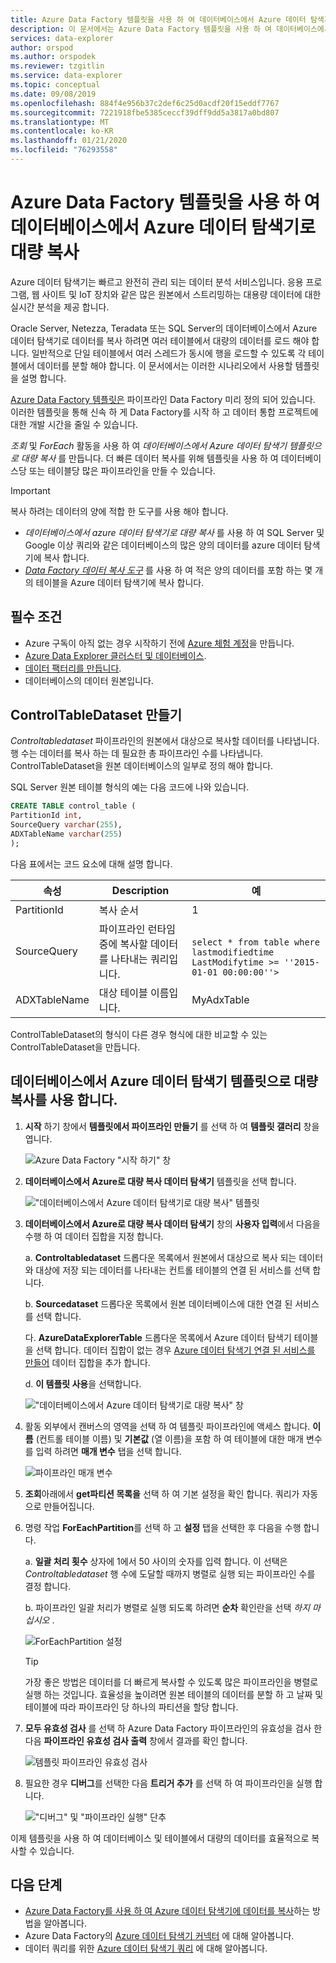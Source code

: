 ```yaml
---
title: Azure Data Factory 템플릿을 사용 하 여 데이터베이스에서 Azure 데이터 탐색기로 대량 복사
description: 이 문서에서는 Azure Data Factory 템플릿을 사용 하 여 데이터베이스에서 Azure로 대량 복사 하는 방법에 대해 알아봅니다 데이터 탐색기
services: data-explorer
author: orspod
ms.author: orspodek
ms.reviewer: tzgitlin
ms.service: data-explorer
ms.topic: conceptual
ms.date: 09/08/2019
ms.openlocfilehash: 884f4e956b37c2def6c25d0acdf20f15eddf7767
ms.sourcegitcommit: 7221918fbe5385ceccf39dff9dd5a3817a0bd807
ms.translationtype: MT
ms.contentlocale: ko-KR
ms.lasthandoff: 01/21/2020
ms.locfileid: "76293558"
---
```

# <a name="copy-in-bulk-from-a-database-to-azure-data-explorer-by-using-the-azure-data-factory-template"></a>Azure Data Factory 템플릿을 사용 하 여 데이터베이스에서 Azure 데이터 탐색기로 대량 복사 

Azure 데이터 탐색기는 빠르고 완전히 관리 되는 데이터 분석 서비스입니다. 응용 프로그램, 웹 사이트 및 IoT 장치와 같은 많은 원본에서 스트리밍하는 대용량 데이터에 대한 실시간 분석을 제공 합니다. 

Oracle Server, Netezza, Teradata 또는 SQL Server의 데이터베이스에서 Azure 데이터 탐색기로 데이터를 복사 하려면 여러 테이블에서 대량의 데이터를 로드 해야 합니다. 일반적으로 단일 테이블에서 여러 스레드가 동시에 행을 로드할 수 있도록 각 테이블에서 데이터를 분할 해야 합니다. 이 문서에서는 이러한 시나리오에서 사용할 템플릿을 설명 합니다.

[Azure Data Factory 템플릿은](/azure/data-factory/solution-templates-introduction) 파이프라인 Data Factory 미리 정의 되어 있습니다. 이러한 템플릿을 통해 신속 하 게 Data Factory를 시작 하 고 데이터 통합 프로젝트에 대한 개발 시간을 줄일 수 있습니다. 

*조회* 및 *ForEach* 활동을 사용 하 여 *데이터베이스에서 Azure 데이터 탐색기 템플릿으로 대량 복사* 를 만듭니다. 더 빠른 데이터 복사를 위해 템플릿을 사용 하 여 데이터베이스당 또는 테이블당 많은 파이프라인을 만들 수 있습니다. 

> [!IMPORTANT]
> 복사 하려는 데이터의 양에 적합 한 도구를 사용 해야 합니다.
> * *데이터베이스에서 azure 데이터 탐색기로 대량 복사* 를 사용 하 여 SQL Server 및 Google 이상 쿼리와 같은 데이터베이스의 많은 양의 데이터를 azure 데이터 탐색기에 복사 합니다. 
> * [*Data Factory 데이터 복사 도구*](data-factory-load-data.md) 를 사용 하 여 적은 양의 데이터를 포함 하는 몇 개의 테이블을 Azure 데이터 탐색기에 복사 합니다. 

## <a name="prerequisites"></a>필수 조건

* Azure 구독이 아직 없는 경우 시작하기 전에 [Azure 체험 계정](https://azure.microsoft.com/free/)을 만듭니다.
* [Azure Data Explorer 클러스터 및 데이터베이스](create-cluster-database-portal.md).
* [데이터 팩터리를 만듭니다](data-factory-load-data.md#create-a-data-factory).
* 데이터베이스의 데이터 원본입니다.

## <a name="create-controltabledataset"></a>ControlTableDataset 만들기

*Controltabledataset* 파이프라인의 원본에서 대상으로 복사할 데이터를 나타냅니다. 행 수는 데이터를 복사 하는 데 필요한 총 파이프라인 수를 나타냅니다. ControlTableDataset을 원본 데이터베이스의 일부로 정의 해야 합니다.

SQL Server 원본 테이블 형식의 예는 다음 코드에 나와 있습니다.
    
```sql   
CREATE TABLE control_table (
PartitionId int,
SourceQuery varchar(255),
ADXTableName varchar(255)
);
```

다음 표에서는 코드 요소에 대해 설명 합니다.

|속성  |Description  | 예
|---------|---------| ---------|
|PartitionId   |  복사 순서 | 1  |  
|SourceQuery   |  파이프라인 런타임 중에 복사할 데이터를 나타내는 쿼리입니다. | <br>`select * from table where lastmodifiedtime  LastModifytime >= ''2015-01-01 00:00:00''>` </br>    
|ADXTableName  |  대상 테이블 이름입니다. | MyAdxTable       |  

ControlTableDataset의 형식이 다른 경우 형식에 대한 비교할 수 있는 ControlTableDataset을 만듭니다.

## <a name="use-the-bulk-copy-from-database-to-azure-data-explorer-template"></a>데이터베이스에서 Azure 데이터 탐색기 템플릿으로 대량 복사를 사용 합니다.

1. **시작** 하기 창에서 **템플릿에서 파이프라인 만들기** 를 선택 하 여 **템플릿 갤러리** 창을 엽니다.

    ![Azure Data Factory "시작 하기" 창](media/data-factory-template/adf-get-started.png)

1. **데이터베이스에서 Azure로 대량 복사 데이터 탐색기** 템플릿을 선택 합니다.
 
    !["데이터베이스에서 Azure 데이터 탐색기로 대량 복사" 템플릿](media/data-factory-template/pipeline-from-template.png)

1.  **데이터베이스에서 Azure로 대량 복사 데이터 탐색기** 창의 **사용자 입력**에서 다음을 수행 하 여 데이터 집합을 지정 합니다. 

    a. **Controltabledataset** 드롭다운 목록에서 원본에서 대상으로 복사 되는 데이터와 대상에 저장 되는 데이터를 나타내는 컨트롤 테이블의 연결 된 서비스를 선택 합니다. 

    b. **Sourcedataset** 드롭다운 목록에서 원본 데이터베이스에 대한 연결 된 서비스를 선택 합니다. 

    다. **AzureDataExplorerTable** 드롭다운 목록에서 Azure 데이터 탐색기 테이블을 선택 합니다. 데이터 집합이 없는 경우 [Azure 데이터 탐색기 연결 된 서비스를 만들어](data-factory-load-data.md#create-the-azure-data-explorer-linked-service) 데이터 집합을 추가 합니다.

    d. **이 템플릿 사용**을 선택합니다.

    !["데이터베이스에서 Azure 데이터 탐색기로 대량 복사" 창](media/data-factory-template/configure-bulk-copy-adx-template.png)

1. 활동 외부에서 캔버스의 영역을 선택 하 여 템플릿 파이프라인에 액세스 합니다. **이름** (컨트롤 테이블 이름) 및 **기본값** (열 이름)을 포함 하 여 테이블에 대한 매개 변수를 입력 하려면 **매개 변수** 탭을 선택 합니다.

    ![파이프라인 매개 변수](media/data-factory-template/pipeline-parameters.png)

1.  **조회**아래에서 **get파티션 목록을** 선택 하 여 기본 설정을 확인 합니다. 쿼리가 자동으로 만들어집니다.
1.  명령 작업 **ForEachPartition**를 선택 하 고 **설정** 탭을 선택한 후 다음을 수행 합니다.

    a. **일괄 처리 횟수** 상자에 1에서 50 사이의 숫자를 입력 합니다. 이 선택은 *Controltabledataset* 행 수에 도달할 때까지 병렬로 실행 되는 파이프라인 수를 결정 합니다. 

    b. 파이프라인 일괄 처리가 병렬로 실행 되도록 하려면 **순차** 확인란을 선택 *하지 마십시오* .

    ![ForEachPartition 설정](media/data-factory-template/foreach-partition-settings.png)

    > [!TIP]
    > 가장 좋은 방법은 데이터를 더 빠르게 복사할 수 있도록 많은 파이프라인을 병렬로 실행 하는 것입니다. 효율성을 높이려면 원본 테이블의 데이터를 분할 하 고 날짜 및 테이블에 따라 파이프라인 당 하나의 파티션을 할당 합니다.

1. **모두 유효성 검사** 를 선택 하 Azure Data Factory 파이프라인의 유효성을 검사 한 다음 **파이프라인 유효성 검사 출력** 창에서 결과를 확인 합니다.

    ![템플릿 파이프라인 유효성 검사](media/data-factory-template/validate-template-pipelines.png)

1. 필요한 경우 **디버그**를 선택한 다음 **트리거 추가** 를 선택 하 여 파이프라인을 실행 합니다.

    !["디버그" 및 "파이프라인 실행" 단추](media/data-factory-template/trigger-run-of-pipeline.png)    

이제 템플릿을 사용 하 여 데이터베이스 및 테이블에서 대량의 데이터를 효율적으로 복사할 수 있습니다.

## <a name="next-steps"></a>다음 단계

* [Azure Data Factory를 사용 하 여 Azure 데이터 탐색기에 데이터를 복사](data-factory-load-data.md)하는 방법을 알아봅니다.
* Azure Data Factory의 [Azure 데이터 탐색기 커넥터](/azure/data-factory/connector-azure-data-explorer) 에 대해 알아봅니다.
* 데이터 쿼리를 위한 [Azure 데이터 탐색기 쿼리](/azure/data-explorer/web-query-data) 에 대해 알아봅니다.






